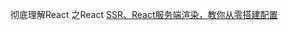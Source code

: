 彻底理解React 之React [SSR、React服务端渲染，教你从零搭建配置](https://www.jianshu.com/p/47c8e364d0bc?appinstall=1&mType=Group)
